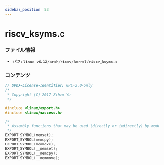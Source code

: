 ```yaml
---
sidebar_position: 53
---
```

# riscv_ksyms.c

### ファイル情報

- パス: `linux-v6.12/arch/riscv/kernel/riscv_ksyms.c`

### コンテンツ

```c
// SPDX-License-Identifier: GPL-2.0-only
/*
 * Copyright (C) 2017 Zihao Yu
 */

#include <linux/export.h>
#include <linux/uaccess.h>

/*
 * Assembly functions that may be used (directly or indirectly) by modules
 */
EXPORT_SYMBOL(memset);
EXPORT_SYMBOL(memcpy);
EXPORT_SYMBOL(memmove);
EXPORT_SYMBOL(__memset);
EXPORT_SYMBOL(__memcpy);
EXPORT_SYMBOL(__memmove);

```
